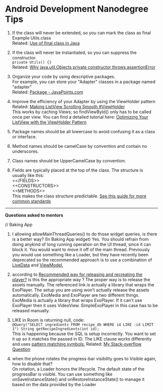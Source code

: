 # Android Development Nanodegree Tips

1. If the class will never be extended, so you can mark the class as final  
Example Utils.class  
Related: [Use of final class in Java
](https://stackoverflow.com/questions/5181578/use-of-final-class-in-java
 )

2. If the class will never be instantiated, so you can suppress the constructor.  
`private Utils() {}`  
Related: [Why java.util.Objects private constructor throws assertionError
](https://stackoverflow.com/questions/25658330/why-java-util-objects-private-constructor-throws-assertionerror)

3. Organize your code by using descriptive packages.  
For example, you can store your "Adapter" classes in a package named "adapter"  
Related: [Package - JavaPoints.com
](https://www.javatpoint.com/package)

4. Improve the efficiency of your Adapter by using the ViewHolder pattern  
Related: [Making ListView Scrolling Smooth #ViewHolder](https://developer.android.com/training/improving-layouts/smooth-scrolling.html#ViewHolder)  
This works by caching Views; so findViewById() only has to be called once per view. You can find a detailed tutorial here:   [Optimizing Your ListView with the ViewHolder Pattern](https://dzone.com/articles/optimizing-your-listview)

5. Package names should be all lowercase to avoid confusing it as a class or interface.

6. Method names should be camelCase by convention and contain no underscores.

7. Class names should be UpperCamelCase by convention.

8. Fields are typically placed at the top of the class. The structure is usually like this:  
<\</FIELDS>\>  
<\<CONSTRUCTORS>\>  
<\<METHODS>\>  
This makes the class structure predictable. [See this guide for more common standards](https://google.github.io/styleguide/javaguide.html) 

-----------
**Questions asked to mentors**

// Baking App
1. I allowing allowMainThreadQueries() to do those widget queries, is there is a better way?  (In Baking App widget)
Yes. You should refrain from doing anykind of long running operation on the UI thread, since it can block it. You would want to move it off of the main thread. Previously you would use something like a Loader, but they have recently been deprecated so the recommended approach is to use a combination of [LiveData](https://developer.android.com/topic/libraries/architecture/livedata) and [ViewModel.]( 
https://developer.android.com/topic/libraries/architecture/viewmodel)

2. according to [Recommended way for releasing and recreating the player?](https://github.com/brianwernick/ExoMedia/issues/425)
is this the appropriate way ?
The proper way is to release the assets manually. The referenced link is actually a library that wraps the ExoPlayer. The setup you are using won't actually release the assets automatically. ExoMedia and ExoPlayer are two different things. ExoMedia is actually a library that wraps ExoPlayer. If it can't use ExoPlayer then it uses VideoView. SimpleExoPlayer in this case has to be released manually.

3. LIKE in Room is returning null, code:  
 `@Query("SELECT ingredients FROM recipe_db WHERE id LIKE :id LIMIT 1")
 String getRecipeIngredients(int id);`  
 This is happening because the SQL is setup incorrectly. You want to set it up so it matches the passed in ID. The LIKE clause works differently and uses [pattern matching symbols.](http://www.sqlitetutorial.net/sqlite-like/)
Related: [My Stack-overflow Question](https://stackoverflow.com/questions/50918340/room-persistence-library-query-not-working/51164049#51164049)

4. when the phone rotates the progress-bar visibility goes to Visible again, how to disable that?  
On rotation, a Loader honors the lifecycle. The default state of the progressBar is visible. You can use something like onSaveInstanceState() and onRestoreInstanceState() to manage it based on the data provided by the Loader
